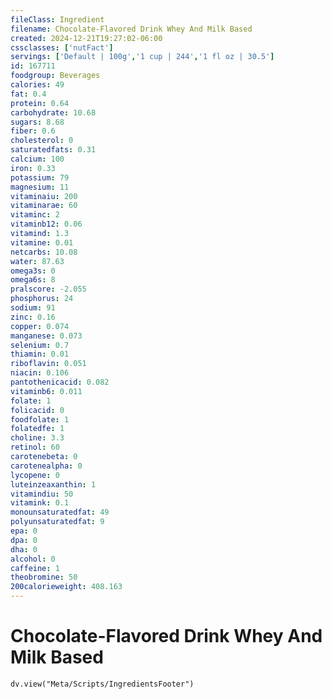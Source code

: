```yaml
---
fileClass: Ingredient
filename: Chocolate-Flavored Drink Whey And Milk Based
created: 2024-12-21T19:27:02-06:00
cssclasses: ['nutFact']
servings: ['Default | 100g','1 cup | 244','1 fl oz | 30.5']
id: 167711
foodgroup: Beverages
calories: 49
fat: 0.4
protein: 0.64
carbohydrate: 10.68
sugars: 8.68
fiber: 0.6
cholesterol: 0
saturatedfats: 0.31
calcium: 100
iron: 0.33
potassium: 79
magnesium: 11
vitaminaiu: 200
vitaminarae: 60
vitaminc: 2
vitaminb12: 0.06
vitamind: 1.3
vitamine: 0.01
netcarbs: 10.08
water: 87.63
omega3s: 0
omega6s: 8
pralscore: -2.055
phosphorus: 24
sodium: 91
zinc: 0.16
copper: 0.074
manganese: 0.073
selenium: 0.7
thiamin: 0.01
riboflavin: 0.051
niacin: 0.106
pantothenicacid: 0.082
vitaminb6: 0.011
folate: 1
folicacid: 0
foodfolate: 1
folatedfe: 1
choline: 3.3
retinol: 60
carotenebeta: 0
carotenealpha: 0
lycopene: 0
luteinzeaxanthin: 1
vitamindiu: 50
vitamink: 0.1
monounsaturatedfat: 49
polyunsaturatedfat: 9
epa: 0
dpa: 0
dha: 0
alcohol: 0
caffeine: 1
theobromine: 50
200calorieweight: 408.163
---
```


# Chocolate-Flavored Drink Whey And Milk Based

```dataviewjs
dv.view("Meta/Scripts/IngredientsFooter")
```